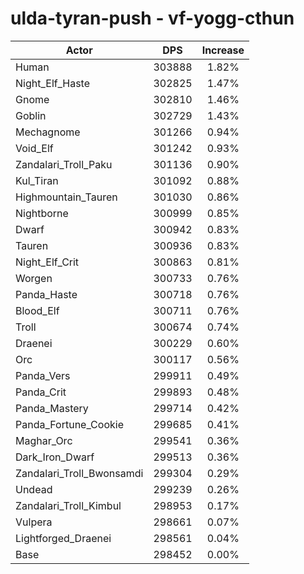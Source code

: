 # ulda-tyran-push - vf-yogg-cthun
| Actor | DPS | Increase |
|---|:---:|:---:|
|Human|303888|1.82%|
|Night_Elf_Haste|302825|1.47%|
|Gnome|302810|1.46%|
|Goblin|302729|1.43%|
|Mechagnome|301266|0.94%|
|Void_Elf|301242|0.93%|
|Zandalari_Troll_Paku|301136|0.90%|
|Kul_Tiran|301092|0.88%|
|Highmountain_Tauren|301030|0.86%|
|Nightborne|300999|0.85%|
|Dwarf|300942|0.83%|
|Tauren|300936|0.83%|
|Night_Elf_Crit|300863|0.81%|
|Worgen|300733|0.76%|
|Panda_Haste|300718|0.76%|
|Blood_Elf|300711|0.76%|
|Troll|300674|0.74%|
|Draenei|300229|0.60%|
|Orc|300117|0.56%|
|Panda_Vers|299911|0.49%|
|Panda_Crit|299893|0.48%|
|Panda_Mastery|299714|0.42%|
|Panda_Fortune_Cookie|299685|0.41%|
|Maghar_Orc|299541|0.36%|
|Dark_Iron_Dwarf|299513|0.36%|
|Zandalari_Troll_Bwonsamdi|299304|0.29%|
|Undead|299239|0.26%|
|Zandalari_Troll_Kimbul|298953|0.17%|
|Vulpera|298661|0.07%|
|Lightforged_Draenei|298561|0.04%|
|Base|298452|0.00%|
